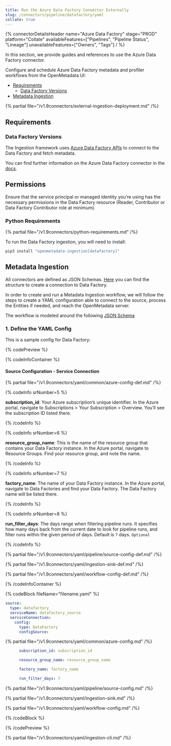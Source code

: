 ```yaml
---
title: Run the Azure Data Factory Connector Externally
slug: /connectors/pipeline/datafactory/yaml
collate: true
---
```


{% connectorDetailsHeader
name="Azure Data Factory"
stage="PROD"
platform="Collate"
availableFeatures=["Pipelines", "Pipeline Status", "Lineage"]
unavailableFeatures=["Owners", "Tags"]
/ %}


In this section, we provide guides and references to use the Azure Data Factory connector.

Configure and schedule Azure Data Factory metadata and profiler workflows from the OpenMetadata UI:

- [Requirements](#requirements)
    - [Data Factory Versions](#data-factory-versions)
- [Metadata Ingestion](#metadata-ingestion)

{% partial file="/v1.9connectors/external-ingestion-deployment.md" /%}

## Requirements

### Data Factory Versions

The Ingestion framework uses [Azure Data Factory APIs](https://learn.microsoft.com/en-us/rest/api/datafactory/v2) to connect to the Data Factory and fetch metadata.

You can find further information on the Azure Data Factory connector in the [docs](https://docs.open-metadata.org/connectors/pipeline/datafactory).

## Permissions

Ensure that the service principal or managed identity you’re using has the necessary permissions in the Data Factory resource (Reader, Contributor or Data Factory Contributor role at minimum).

### Python Requirements

{% partial file="/v1.9connectors/python-requirements.md" /%}

To run the Data Factory ingestion, you will need to install:

```bash
pip3 install "openmetadata-ingestion[datafactory]"
```

## Metadata Ingestion

All connectors are defined as JSON Schemas.
[Here](https://github.com/open-metadata/OpenMetadata/blob/main/openmetadata-spec/src/main/resources/json/schema/entity/services/connections/pipeline/datafactoryConnection.json)
you can find the structure to create a connection to Data Factory.

In order to create and run a Metadata Ingestion workflow, we will follow
the steps to create a YAML configuration able to connect to the source,
process the Entities if needed, and reach the OpenMetadata server.

The workflow is modeled around the following
[JSON Schema](https://github.com/open-metadata/OpenMetadata/blob/main/openmetadata-spec/src/main/resources/json/schema/metadataIngestion/workflow.json)

### 1. Define the YAML Config

This is a sample config for Data Factory:

{% codePreview %}

{% codeInfoContainer %}

#### Source Configuration - Service Connection

{% partial file="/v1.9connectors/yaml/common/azure-config-def.md" /%}

{% codeInfo srNumber=5 %}

**subscription_id**: Your Azure subscription’s unique identifier. In the Azure portal, navigate to Subscriptions > Your Subscription > Overview. You’ll see the subscription ID listed there.

{% /codeInfo %}


{% codeInfo srNumber=6 %}

**resource_group_name**: This is the name of the resource group that contains your Data Factory instance. In the Azure portal, navigate to Resource Groups. Find your resource group, and note the name.

{% /codeInfo %}


{% codeInfo srNumber=7 %}

**factory_name**: The name of your Data Factory instance. In the Azure portal, navigate to Data Factories and find your Data Factory. The Data Factory name will be listed there.

{% /codeInfo %}


{% codeInfo srNumber=8 %}

**run_filter_days**: The days range when filtering pipeline runs. It specifies how many days back from the current date to look for pipeline runs, and filter runs within the given period of days. Default is `7` days. `Optional`

{% /codeInfo %}


{% partial file="/v1.9connectors/yaml/pipeline/source-config-def.md" /%}

{% partial file="/v1.9connectors/yaml/ingestion-sink-def.md" /%}

{% partial file="/v1.9connectors/yaml/workflow-config-def.md" /%}

{% /codeInfoContainer %}

{% codeBlock fileName="filename.yaml" %}


```yaml {% isCodeBlock=true %}
source:
  type: datafactory
  serviceName: datafactory_source
  serviceConnection:
    config:
      type: DataFactory
      configSource: 
```

{% partial file="/v1.9connectors/yaml/common/azure-config.md" /%}

```yaml {% srNumber=5 %}
      subscription_id: subscription_id
```
```yaml {% srNumber=6 %}
      resource_group_name: resource_group_name
```
```yaml {% srNumber=7 %}
      factory_name: factory_name
```
```yaml {% srNumber=8 %}
      run_filter_days: 7
```

{% partial file="/v1.9connectors/yaml/pipeline/source-config.md" /%}

{% partial file="/v1.9connectors/yaml/ingestion-sink.md" /%}

{% partial file="/v1.9connectors/yaml/workflow-config.md" /%}

{% /codeBlock %}

{% /codePreview %}

{% partial file="/v1.9connectors/yaml/ingestion-cli.md" /%}
